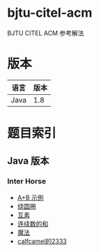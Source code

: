 # bjtu-citel-acm
BJTU CITEL ACM 参考解法

# 版本

| 语言 | 版本 |
|---|---|
| Java | 1.8 |


# 题目索引
## Java 版本
### Inter Horse
- [A+B 示例](https://github.com/bjtu-acm/bjtu-citel-acm/blob/master/java/src/cn/interhorse/Q001/Main.java)
- [绕圆圈](https://github.com/bjtu-acm/bjtu-citel-acm/blob/master/java/src/cn/interhorse/Q002/Main.java)
- [互素](https://github.com/bjtu-acm/bjtu-citel-acm/blob/master/java/src/cn/interhorse/Q003/Main.java)
- [连续数的和](https://github.com/bjtu-acm/bjtu-citel-acm/blob/master/java/src/cn/interhorse/Q004/Main.java)
- [魔法](https://github.com/bjtu-acm/bjtu-citel-acm/blob/master/java/src/cn/interhorse/Q005/Main.java)
- [calfcamel的2333](https://github.com/bjtu-acm/bjtu-citel-acm/blob/master/java/src/cn/interhorse/Q006/Main.java)